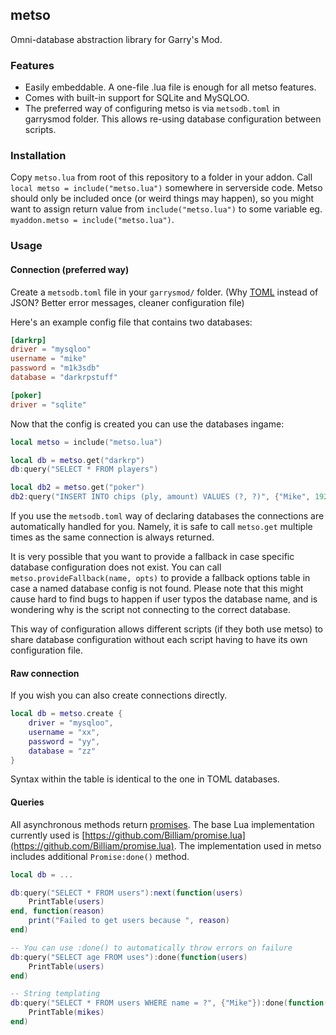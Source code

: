 ## metso

Omni-database abstraction library for Garry's Mod.

### Features
- Easily embeddable. A one-file .lua file is enough for all metso features.
- Comes with built-in support for SQLite and MySQLOO.
- The preferred way of configuring metso is via `metsodb.toml` in garrysmod folder. This allows re-using database configuration between scripts.

### Installation
Copy `metso.lua` from root of this repository to a folder in your addon. Call `local metso = include("metso.lua")` somewhere in serverside code.
Metso should only be included once (or weird things may happen), so you might want to assign return value from `include("metso.lua")` to some variable eg. `myaddon.metso = include("metso.lua")`.

### Usage

#### Connection (preferred way)

Create a `metsodb.toml` file in your `garrysmod/` folder. (Why [TOML](https://github.com/toml-lang/toml) instead of JSON? Better error messages, cleaner configuration file)

Here's an example config file that contains two databases:

```toml
[darkrp]
driver = "mysqloo"
username = "mike"
password = "m1k3sdb"
database = "darkrpstuff"

[poker]
driver = "sqlite"
```

Now that the config is created you can use the databases ingame:
```lua
local metso = include("metso.lua")

local db = metso.get("darkrp")
db:query("SELECT * FROM players")

local db2 = metso.get("poker")
db2:query("INSERT INTO chips (ply, amount) VALUES (?, ?)", {"Mike", 1923})
```

If you use the `metsodb.toml` way of declaring databases the connections are automatically handled for you.
Namely, it is safe to call `metso.get` multiple times as the same connection is always returned.

It is very possible that you want to provide a fallback in case specific database configuration does not exist.
You can call `metso.provideFallback(name, opts)` to provide a fallback options table in case a named database config is not found.
Please note that this might cause hard to find bugs to happen if user typos the database name, and is wondering why is
the script not connecting to the correct database.

This way of configuration allows different scripts (if they both use metso) to share database configuration without
each script having to have its own configuration file.

#### Raw connection

If you wish you can also create connections directly.

```lua
local db = metso.create {
	driver = "mysqloo",
	username = "xx",
	password = "yy",
	database = "zz"
}
```

Syntax within the table is identical to the one in TOML databases.

#### Queries

All asynchronous methods return [promises](https://www.promisejs.org/).
The base Lua implementation currently used is [https://github.com/Billiam/promise.lua](https://github.com/Billiam/promise.lua).
The implementation used in metso includes additional `Promise:done()` method.

```lua
local db = ...

db:query("SELECT * FROM users"):next(function(users)
	PrintTable(users)
end, function(reason)
	print("Failed to get users because ", reason)
end)

-- You can use :done() to automatically throw errors on failure
db:query("SELECT age FROM uses"):done(function(users)
	PrintTable(users)
end)

-- String templating
db:query("SELECT * FROM users WHERE name = ?", {"Mike"}):done(function(mikes)
	PrintTable(mikes)
end)
```